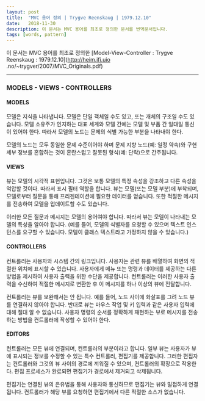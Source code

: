 ```yaml
---
layout: post
title:  "MVC 용어 정의 | Trygve Reenskaug | 1979.12.10"
date:   2018-11-30
description: 이 문서는 MVC 용어를 최초로 정의한 문서를 번역문서입니다.
tags: [words, pattern]
---
```


이 문서는 MVC 용어를 최초로 정의한 [Model-View-Controller : Trygve Reenskaug : 1979.12.10](http://heim.ifi.uio
.no/~trygver/2007/MVC_Originals.pdf)

---

### MODELS - VIEWS - CONTROLLERS
#### MODELS
모델은 지식을 나타냅니다. 모델은 단일 객체일 수도 있고, 또는 개체의 구조일 수도 있습니다. 
모델 소유주가 인지하는 대표 세계와 모델 간에는 모델 및 부품 간 일대일 통신이 있어야 한다.
따라서 모델의 노드는 문제의 식별 가능한 부분을 나타내야 한다.

모델의 노드는 모두 동일한 문제 수준이어야 하며 문제 지향 노드(예: 일정 약속)와 구현 세부 정보를 혼합하는 것이 혼란스럽고 잘못된 형식(예: 단락)으로 간주됩니다.

#### VIEWS
뷰는 모델의 시각적 표현입니다. 그것은 보통 모델의 특정 속성을 강조하고 다른 속성을 억압할 것이다. 따라서 표시 필터 역할을 합니다.
뷰는 모델(또는 모델 부분)에 부착되며, 모델로부터 질문을 통해 프리젠테이션에 필요한 데이터를 얻습니다. 또한 적절한 메시지를 전송하여 모델을 업데이트할 수도 있습니다.

이러한 모든 질문과 메시지는 모델의 용어여야 합니다. 따라서 뷰는 모델이 나타내는 모델의 특성을 알아야 합니다.
(예를 들어, 모델의 식별자를 요청할 수 있으며 텍스트 인스턴스를 요구할 수 있습니다. 모델이 클래스 텍스트라고 가정하지 않을 수 있습니다.)

#### CONTROLLERS
컨트롤러는 사용자와 시스템 간의 링크입니다. 사용자는 관련 뷰를 배열하여 화면의 적절한 위치에 표시할 수 있습니다. 사용자에게 메뉴 또는 명령과 데이터를 제공하는 다른 방법을 제시하여 사용자 출력을 위한 수단을 제공합니다. 컨트롤러는 이러한 사용자 출력을 수신하여 적절한 메시지로 변환한 후 이 메시지를 하나 이상의 뷰에 전달합니다.

컨트롤러는 뷰를 보완해서는 안 됩니다. 예를 들어, 노드 사이에 화살표를 그려 노드 뷰를 연결하지 않아야 합니다.
반대로 뷰는 마우스 작업 및 키 입력과 같은 사용자 입력에 대해 절대 알 수 없습니다. 사용자 명령의 순서를 정확하게 재현하는 뷰로 메시지를 전송하는 방법을 컨트롤러에 작성할 수 있어야 한다.

#### EDITORS
컨트롤러는 모든 뷰에 연결되며, 컨트롤러의 부분이라고 합니다. 일부 뷰는 사용자가 뷰에 표시되는 정보를 수정할 수 있는 특수 컨트롤러, 편집기를 제공합니다. 그러한 편집자는 컨트롤러와 그것의 뷰 사이의 경로에 끼워질 수 있으며, 컨트롤러의 확장으로 작용한다. 편집 프로세스가 완료되면 편집기가 경로에서 제거되고 삭제됩니다.

편집기는 연결된 뷰의 은유법을 통해 사용자와 통신하므로 편집기는 뷰와 밀접하게 연결됩니다. 컨트롤러가 해당 뷰를 요청하면 편집기에서 다른 적절한 소스가 없습니다.